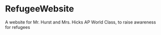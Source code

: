 # RefugeeWebsite
A website for Mr. Hurst and Mrs. Hicks AP World Class, to raise awareness for refugees
